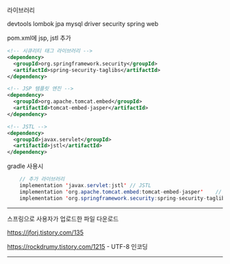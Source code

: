 라이브러리

devtools
lombok
jpa
mysql driver
security
spring web

pom.xml에 jsp, jstl 추가

```xml
<!-- 시큐리티 태그 라이브러리 -->
<dependency>
  <groupId>org.springframework.security</groupId>
  <artifactId>spring-security-taglibs</artifactId>
</dependency>

<!-- JSP 템플릿 엔진 -->
<dependency>
  <groupId>org.apache.tomcat.embed</groupId>
  <artifactId>tomcat-embed-jasper</artifactId>
</dependency>

<!-- JSTL -->
<dependency>
  <groupId>javax.servlet</groupId>
  <artifactId>jstl</artifactId>
</dependency>
```

gradle 사용시

```java
	// 추가 라이브러리
	implementation 'javax.servlet:jstl'	// JSTL
	implementation 'org.apache.tomcat.embed:tomcat-embed-jasper'	// JSP 탬플릿 엔진
	implementation 'org.springframework.security:spring-security-taglibs'	// Security 태그 라이브러리
```

---

스프링으로 사용자가 업로드한 파일 다운로드

https://jforj.tistory.com/135

https://rockdrumy.tistory.com/1215 - UTF-8 인코딩

---

